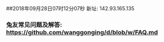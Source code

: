 ##2018年09月28日07时12分07秒 新址: 142.93.165.135
### 兔友常见问题及解答: https://github.com/wanggonging/d/blob/w/FAQ.md

